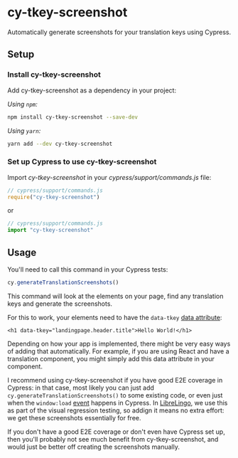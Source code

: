 # cy-tkey-screenshot

Automatically generate screenshots for your translation keys using Cypress.

## Setup

### Install cy-tkey-screenshot

Add cy-tkey-screenshot as a dependency in your project:

*Using `npm`:*

```bash
npm install cy-tkey-screenshot --save-dev
```

*Using `yarn`:*

```bash
yarn add --dev cy-tkey-screenshot
```

### Set up Cypress to use cy-tkey-screenshot

Import *cy-tkey-screenshot* in your *cypress/support/commands.js* file:

```javascript
// cypress/support/commands.js
require("cy-tkey-screenshot")
```

or

```javascript
// cypress/support/commands.js
import "cy-tkey-screenshot"
```

## Usage

You'll need to call this command in your Cypress tests:

```javascript
cy.generateTranslationScreenshots()
```

This command will look at the elements on your page, find any translation keys and generate the screenshots.

For this to work, your elements need to have the `data-tkey` [data attribute](https://developer.mozilla.org/en-US/docs/Learn/HTML/Howto/Use_data_attributes#HTML_syntax):

```
<h1 data-tkey="landingpage.header.title">Hello World!</h1>
```

Depending on how your app is implemented, there might be very easy ways of adding that automatically. For example, if you are using React and have a translation component, you might simply add this data attribute in your component.

I recommend using cy-tkey-screenshot if you have good E2E coverage in Cypress: in that case, most likely you can just add `cy.generateTranslationScreenshots()` to some existing code, or even just when the `window:load` [event](https://docs.cypress.io/api/events/catalog-of-events.html#Event-Types) happens in Cypress. In [LibreLingo](https://github.com/kantord/LibreLingo), we use this as part of the visual regression testing, so addign it means no extra effort: we get these screenshots essentially for free.

If you don't have a good E2E coverage or don't even have Cypress set up, then you'll probably not see much benefit from cy-tkey-screenshot, and would just be better off creating the screenshots manually.
